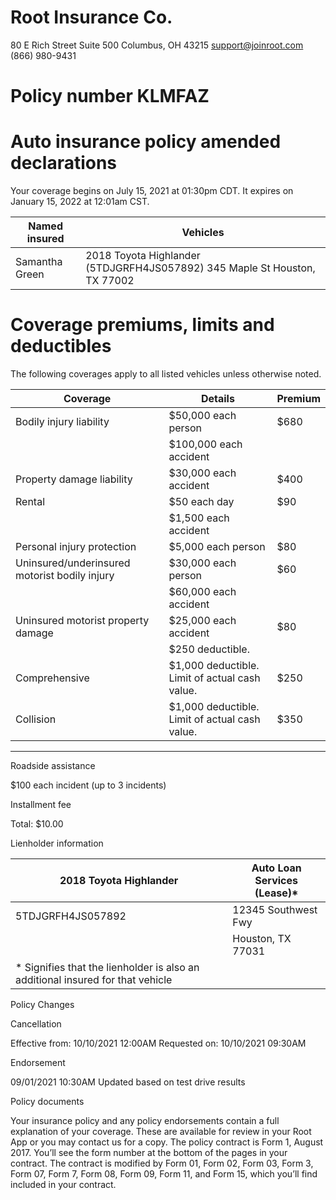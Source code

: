 # Root Insurance Co.

80 E Rich Street
Suite 500
Columbus, OH 43215
support@joinroot.com
(866) 980-9431

# Policy number KLMFAZ

# Auto insurance policy amended declarations

Your coverage begins on July 15, 2021 at 01:30pm CDT. It expires on January 15, 2022 at 12:01am CST.

|Named insured|Vehicles|
|---|---|
|Samantha Green|2018 Toyota Highlander (5TDJGRFH4JS057892) 345 Maple St Houston, TX 77002|

# Coverage premiums, limits and deductibles

The following coverages apply to all listed vehicles unless otherwise noted.

|Coverage|Details|Premium|
|---|---|---|
|Bodily injury liability|$50,000 each person|$680|
| |$100,000 each accident| |
|Property damage liability|$30,000 each accident|$400|
|Rental|$50 each day|$90|
| |$1,500 each accident| |
|Personal injury protection|$5,000 each person|$80|
|Uninsured/underinsured motorist bodily injury|$30,000 each person|$60|
| |$60,000 each accident| |
|Uninsured motorist property damage|$25,000 each accident|$80|
| |$250 deductible.| |
|Comprehensive|$1,000 deductible. Limit of actual cash value.|$250|
|Collision|$1,000 deductible. Limit of actual cash value.|$350|
---
Roadside assistance

$100 each incident (up to 3 incidents)

Installment fee

Total: $10.00

Lienholder information

|2018 Toyota Highlander|Auto Loan Services (Lease)*|
|---|---|
|5TDJGRFH4JS057892|12345 Southwest Fwy|
| |Houston, TX 77031|
|* Signifies that the lienholder is also an additional insured for that vehicle| |

Policy Changes

Cancellation

Effective from: 10/10/2021 12:00AM
Requested on: 10/10/2021 09:30AM

Endorsement

09/01/2021 10:30AM
Updated based on test drive results

Policy documents

Your insurance policy and any policy endorsements contain a full explanation of your coverage. These are available for review in your Root App or you may contact us for a copy. The policy contract is Form 1, August 2017. You’ll see the form number at the bottom of the pages in your contract. The contract is modified by Form 01, Form 02, Form 03, Form 3, Form 07, Form 7, Form 08, Form 09, Form 11, and Form 15, which you’ll find included in your contract.